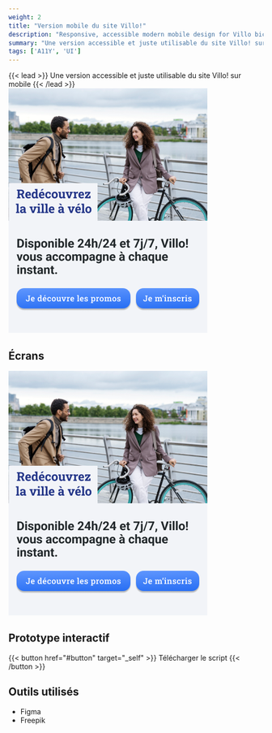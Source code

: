 ```yaml
---
weight: 2
title: "Version mobile du site Villo!"
description: "Responsive, accessible modern mobile design for Villo bicycle renting"
summary: "Une version accessible et juste utilisable du site Villo! sur mobile"
tags: ['A11Y', 'UI']
---
```



{{< lead >}}
Une version accessible et juste utilisable du site Villo! sur mobile
{{< /lead >}}
![Le re-design du site Villo sur des mockups d'iPhone 14](Villo.png) 


## Écrans 


![Des écrans d'une proposition de page d'accueil de villo.be en format mobile](Villo.png "Proposition de re-design") 


## Prototype interactif

{{< button href="#button" target="_self" >}}
Télécharger le script
{{< /button >}}


## Outils utilisés

- Figma
- Freepik

